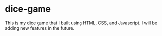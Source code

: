 # dice-game

This is my dice game that I built using HTML, CSS, and Javascript. I will be adding new features in the future.
